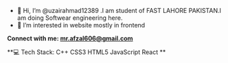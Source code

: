 - 👋 Hi, I’m @uzairahmad12389 .I am student of FAST LAHORE PAKISTAN.I am doing Softwear engineering here.
- 👀 I’m interested in website mostly in frontend

**Connect with me:
  mr.afzal606@gmail.com**


  
**💻 Tech Stack:
C++ CSS3 HTML5 JavaScript React **

<!---
uzairahmad12389/uzairahmad12389 is a ✨ special ✨ repository because its `README.md` (this file) appears on your GitHub profile.
You can click the Preview link to take a look at your changes.
--->
